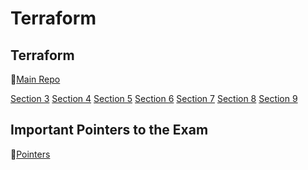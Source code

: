 # Terraform


## Terraform
📑[Main Repo](https://github.com/zealvora/terraform-beginner-to-advanced-resource)

[Section 3](https://docs.google.com/document/d/179clqsxOGQa-iGKu1dcmz89Vpso9-7Of8opIkXwPr_k/edit?usp=sharing)
[Section 4](https://docs.google.com/document/d/1zAtDbdmvU8qRTVhxrNq_izjlJz2UBd3VnTQvXFzgKyI/edit?usp=sharing)
[Section 5](https://docs.google.com/document/d/156GDBzJo-SChuGxoeDTIpFFEbXVT8aPzDFaZdMPJ-qk/edit?usp=sharing)
[Section 6](https://docs.google.com/document/d/1t8kNEBG1xwob-OabZfF3Ynyw90A7spOWdWD7fTHdj7M/edit?usp=sharing)
[Section 7](https://docs.google.com/document/d/1QH8gMz5Rp_J4e7dODQqmFSM5XabGZiGWKOoOFkJtls4/edit?usp=sharing)
[Section 8](https://docs.google.com/document/d/1fNKP1b6Uv1hav03idiaTgbuxHgJ9ujzOh2ALoMBVovE/edit?usp=sharing)
[Section 9](https://docs.google.com/document/d/1N_8M8wpCgiZ0D2CXgYuypKBAvtkwduQJ4gdtpVyD1as/edit?usp=sharing)

## Important Pointers to the Exam
📑[Pointers](https://docs.google.com/document/d/1bgeX2W_f2BQ1uGlNZR5yIk9KUxnPK-VUQs_Hax3mPi0/edit?usp=sharing)

